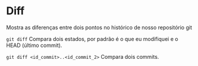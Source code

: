 # Diff
Mostra as diferenças entre dois pontos no histórico de nosso repositório git

`git diff`
Compara dois estados, por padrão é o que eu modifiquei e o HEAD (último commit).

`git diff <id_commit>..<id_commit_2>`
Compara dois commits.

